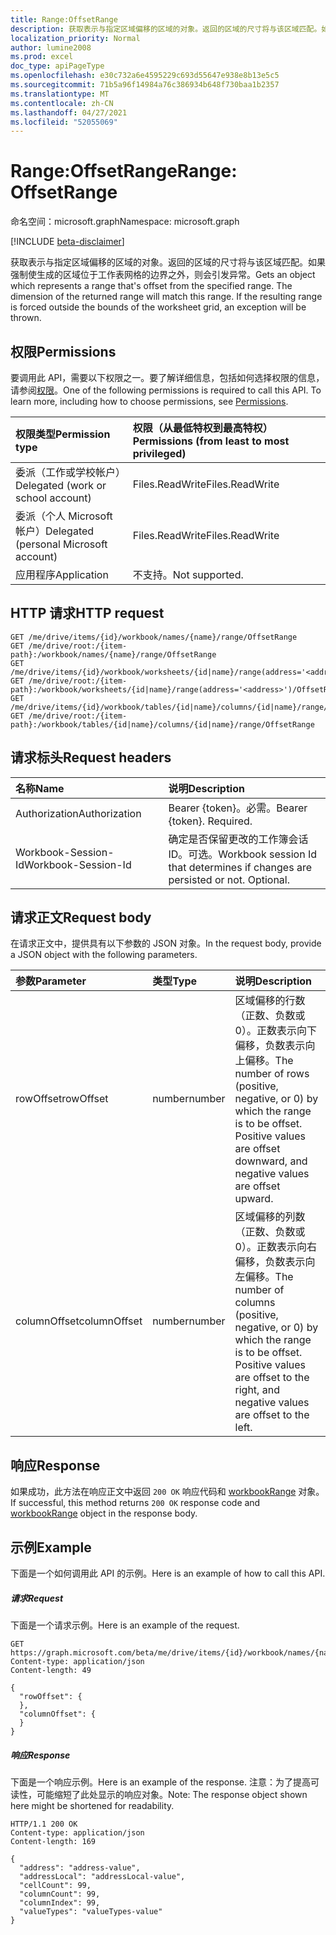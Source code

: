```yaml
---
title: Range:OffsetRange
description: 获取表示与指定区域偏移的区域的对象。返回的区域的尺寸将与该区域匹配。如果强制使生成的区域位于工作表网格的边界之外，则会引发异常。
localization_priority: Normal
author: lumine2008
ms.prod: excel
doc_type: apiPageType
ms.openlocfilehash: e30c732a6e4595229c693d55647e938e8b13e5c5
ms.sourcegitcommit: 71b5a96f14984a76c386934b648f730baa1b2357
ms.translationtype: MT
ms.contentlocale: zh-CN
ms.lasthandoff: 04/27/2021
ms.locfileid: "52055069"
---
```

# <a name="range-offsetrange"></a><span data-ttu-id="7e926-105">Range:OffsetRange</span><span class="sxs-lookup"><span data-stu-id="7e926-105">Range: OffsetRange</span></span>

<span data-ttu-id="7e926-106">命名空间：microsoft.graph</span><span class="sxs-lookup"><span data-stu-id="7e926-106">Namespace: microsoft.graph</span></span>

[!INCLUDE [beta-disclaimer](../../includes/beta-disclaimer.md)]

<span data-ttu-id="7e926-p102">获取表示与指定区域偏移的区域的对象。返回的区域的尺寸将与该区域匹配。如果强制使生成的区域位于工作表网格的边界之外，则会引发异常。</span><span class="sxs-lookup"><span data-stu-id="7e926-p102">Gets an object which represents a range that's offset from the specified range. The dimension of the returned range will match this range. If the resulting range is forced outside the bounds of the worksheet grid, an exception will be thrown.</span></span>
## <a name="permissions"></a><span data-ttu-id="7e926-110">权限</span><span class="sxs-lookup"><span data-stu-id="7e926-110">Permissions</span></span>
<span data-ttu-id="7e926-p103">要调用此 API，需要以下权限之一。要了解详细信息，包括如何选择权限的信息，请参阅[权限](/graph/permissions-reference)。</span><span class="sxs-lookup"><span data-stu-id="7e926-p103">One of the following permissions is required to call this API. To learn more, including how to choose permissions, see [Permissions](/graph/permissions-reference).</span></span>

|<span data-ttu-id="7e926-113">权限类型</span><span class="sxs-lookup"><span data-stu-id="7e926-113">Permission type</span></span>      | <span data-ttu-id="7e926-114">权限（从最低特权到最高特权）</span><span class="sxs-lookup"><span data-stu-id="7e926-114">Permissions (from least to most privileged)</span></span>              |
|:--------------------|:---------------------------------------------------------|
|<span data-ttu-id="7e926-115">委派（工作或学校帐户）</span><span class="sxs-lookup"><span data-stu-id="7e926-115">Delegated (work or school account)</span></span> | <span data-ttu-id="7e926-116">Files.ReadWrite</span><span class="sxs-lookup"><span data-stu-id="7e926-116">Files.ReadWrite</span></span>    |
|<span data-ttu-id="7e926-117">委派（个人 Microsoft 帐户）</span><span class="sxs-lookup"><span data-stu-id="7e926-117">Delegated (personal Microsoft account)</span></span> | <span data-ttu-id="7e926-118">Files.ReadWrite</span><span class="sxs-lookup"><span data-stu-id="7e926-118">Files.ReadWrite</span></span>    |
|<span data-ttu-id="7e926-119">应用程序</span><span class="sxs-lookup"><span data-stu-id="7e926-119">Application</span></span> | <span data-ttu-id="7e926-120">不支持。</span><span class="sxs-lookup"><span data-stu-id="7e926-120">Not supported.</span></span> |

## <a name="http-request"></a><span data-ttu-id="7e926-121">HTTP 请求</span><span class="sxs-lookup"><span data-stu-id="7e926-121">HTTP request</span></span>
<!-- { "blockType": "ignored" } -->
```http
GET /me/drive/items/{id}/workbook/names/{name}/range/OffsetRange
GET /me/drive/root:/{item-path}:/workbook/names/{name}/range/OffsetRange
GET /me/drive/items/{id}/workbook/worksheets/{id|name}/range(address='<address>')/OffsetRange
GET /me/drive/root:/{item-path}:/workbook/worksheets/{id|name}/range(address='<address>')/OffsetRange
GET /me/drive/items/{id}/workbook/tables/{id|name}/columns/{id|name}/range/OffsetRange
GET /me/drive/root:/{item-path}:/workbook/tables/{id|name}/columns/{id|name}/range/OffsetRange

```
## <a name="request-headers"></a><span data-ttu-id="7e926-122">请求标头</span><span class="sxs-lookup"><span data-stu-id="7e926-122">Request headers</span></span>
| <span data-ttu-id="7e926-123">名称</span><span class="sxs-lookup"><span data-stu-id="7e926-123">Name</span></span>       | <span data-ttu-id="7e926-124">说明</span><span class="sxs-lookup"><span data-stu-id="7e926-124">Description</span></span>|
|:---------------|:----------|
| <span data-ttu-id="7e926-125">Authorization</span><span class="sxs-lookup"><span data-stu-id="7e926-125">Authorization</span></span>  | <span data-ttu-id="7e926-p104">Bearer {token}。必需。</span><span class="sxs-lookup"><span data-stu-id="7e926-p104">Bearer {token}. Required.</span></span> |
| <span data-ttu-id="7e926-128">Workbook-Session-Id</span><span class="sxs-lookup"><span data-stu-id="7e926-128">Workbook-Session-Id</span></span>  | <span data-ttu-id="7e926-p105">确定是否保留更改的工作簿会话 ID。可选。</span><span class="sxs-lookup"><span data-stu-id="7e926-p105">Workbook session Id that determines if changes are persisted or not. Optional.</span></span>|

## <a name="request-body"></a><span data-ttu-id="7e926-131">请求正文</span><span class="sxs-lookup"><span data-stu-id="7e926-131">Request body</span></span>
<span data-ttu-id="7e926-132">在请求正文中，提供具有以下参数的 JSON 对象。</span><span class="sxs-lookup"><span data-stu-id="7e926-132">In the request body, provide a JSON object with the following parameters.</span></span>

| <span data-ttu-id="7e926-133">参数</span><span class="sxs-lookup"><span data-stu-id="7e926-133">Parameter</span></span>    | <span data-ttu-id="7e926-134">类型</span><span class="sxs-lookup"><span data-stu-id="7e926-134">Type</span></span>   |<span data-ttu-id="7e926-135">说明</span><span class="sxs-lookup"><span data-stu-id="7e926-135">Description</span></span>|
|:---------------|:--------|:----------|
|<span data-ttu-id="7e926-136">rowOffset</span><span class="sxs-lookup"><span data-stu-id="7e926-136">rowOffset</span></span>|<span data-ttu-id="7e926-137">number</span><span class="sxs-lookup"><span data-stu-id="7e926-137">number</span></span>|<span data-ttu-id="7e926-p106">区域偏移的行数（正数、负数或 0）。正数表示向下偏移，负数表示向上偏移。</span><span class="sxs-lookup"><span data-stu-id="7e926-p106">The number of rows (positive, negative, or 0) by which the range is to be offset. Positive values are offset downward, and negative values are offset upward.</span></span>|
|<span data-ttu-id="7e926-140">columnOffset</span><span class="sxs-lookup"><span data-stu-id="7e926-140">columnOffset</span></span>|<span data-ttu-id="7e926-141">number</span><span class="sxs-lookup"><span data-stu-id="7e926-141">number</span></span>|<span data-ttu-id="7e926-p107">区域偏移的列数（正数、负数或 0）。正数表示向右偏移，负数表示向左偏移。</span><span class="sxs-lookup"><span data-stu-id="7e926-p107">The number of columns (positive, negative, or 0) by which the range is to be offset. Positive values are offset to the right, and negative values are offset to the left.</span></span>|

## <a name="response"></a><span data-ttu-id="7e926-144">响应</span><span class="sxs-lookup"><span data-stu-id="7e926-144">Response</span></span>

<span data-ttu-id="7e926-145">如果成功，此方法在响应正文中返回 `200 OK` 响应代码和 [workbookRange](../resources/workbookrange.md) 对象。</span><span class="sxs-lookup"><span data-stu-id="7e926-145">If successful, this method returns `200 OK` response code and [workbookRange](../resources/workbookrange.md) object in the response body.</span></span>

## <a name="example"></a><span data-ttu-id="7e926-146">示例</span><span class="sxs-lookup"><span data-stu-id="7e926-146">Example</span></span>
<span data-ttu-id="7e926-147">下面是一个如何调用此 API 的示例。</span><span class="sxs-lookup"><span data-stu-id="7e926-147">Here is an example of how to call this API.</span></span>
##### <a name="request"></a><span data-ttu-id="7e926-148">请求</span><span class="sxs-lookup"><span data-stu-id="7e926-148">Request</span></span>
<span data-ttu-id="7e926-149">下面是一个请求示例。</span><span class="sxs-lookup"><span data-stu-id="7e926-149">Here is an example of the request.</span></span>
<!-- {
  "blockType": "request",
  "name": "range_offsetrange"
}-->
```http
GET https://graph.microsoft.com/beta/me/drive/items/{id}/workbook/names/{name}/range/OffsetRange
Content-type: application/json
Content-length: 49

{
  "rowOffset": {
  },
  "columnOffset": {
  }
}
```

##### <a name="response"></a><span data-ttu-id="7e926-150">响应</span><span class="sxs-lookup"><span data-stu-id="7e926-150">Response</span></span>
<span data-ttu-id="7e926-151">下面是一个响应示例。</span><span class="sxs-lookup"><span data-stu-id="7e926-151">Here is an example of the response.</span></span> <span data-ttu-id="7e926-152">注意：为了提高可读性，可能缩短了此处显示的响应对象。</span><span class="sxs-lookup"><span data-stu-id="7e926-152">Note: The response object shown here might be shortened for readability.</span></span>
<!-- {
  "blockType": "response",
  "truncated": true,
  "@odata.type": "microsoft.graph.workbookRange"
} -->
```http
HTTP/1.1 200 OK
Content-type: application/json
Content-length: 169

{
  "address": "address-value",
  "addressLocal": "addressLocal-value",
  "cellCount": 99,
  "columnCount": 99,
  "columnIndex": 99,
  "valueTypes": "valueTypes-value"
}
```

<!-- uuid: 8fcb5dbc-d5aa-4681-8e31-b001d5168d79
2015-10-25 14:57:30 UTC -->
<!--
{
  "type": "#page.annotation",
  "description": "Range: OffsetRange",
  "keywords": "",
  "section": "documentation",
  "tocPath": "",
  "suppressions": []
}
-->


